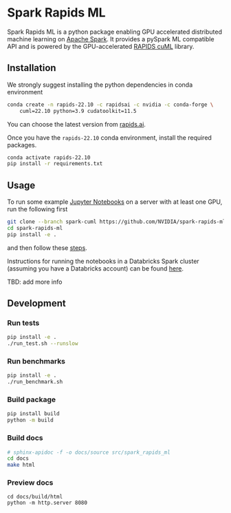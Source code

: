 # Spark Rapids ML
Spark Rapids ML is a python package enabling GPU accelerated distributed machine learning on [Apache Spark](https://spark.apache.org/).  It provides a pySpark ML compatible API and is powered by the GPU-accelerated [RAPIDS cuML](https://docs.rapids.ai/api/cuml/stable/) library.

## Installation
We strongly suggest installing the python dependencies in conda environment
```bash
conda create -n rapids-22.10 -c rapidsai -c nvidia -c conda-forge \
    cuml=22.10 python=3.9 cudatoolkit=11.5
```

You can choose the latest version from [rapids.ai](https://rapids.ai/start.html#get-rapids).

Once you have the `rapids-22.10` conda environment, install the required packages.
```bash
conda activate rapids-22.10
pip install -r requirements.txt
```
## Usage
To run some example [Jupyter Notebooks](notebooks/) on a server with at least one GPU, run the following first
```bash
git clone --branch spark-cuml https://github.com/NVIDIA/spark-rapids-ml.git
cd spark-rapids-ml
pip install -e .
```
and then follow these [steps](notebooks/README.md).

Instructions for running the notebooks in a Databricks Spark cluster (assuming you have a Databricks account) can be found [here](notebooks/databricks/README.md).

TBD: add more info

## Development
### Run tests
```bash
pip install -e .
./run_test.sh --runslow
```

### Run benchmarks
```bash
pip install -e .
./run_benchmark.sh
```

### Build package
```bash
pip install build
python -m build
```

### Build docs
```bash
# sphinx-apidoc -f -o docs/source src/spark_rapids_ml
cd docs
make html
```

### Preview docs
```
cd docs/build/html
python -m http.server 8080
```
